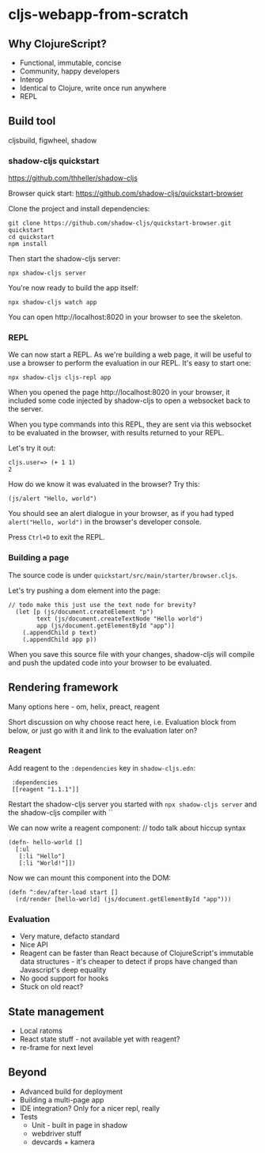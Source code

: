 # cljs-webapp-from-scratch

## Why ClojureScript?
- Functional, immutable, concise
- Community, happy developers
- Interop
- Identical to Clojure, write once run anywhere
- REPL

## Build tool
cljsbuild, figwheel, shadow

### shadow-cljs quickstart
https://github.com/thheller/shadow-cljs


Browser quick start:
https://github.com/shadow-cljs/quickstart-browser

Clone the project and install dependencies:

```
git clone https://github.com/shadow-cljs/quickstart-browser.git quickstart
cd quickstart
npm install
```

Then start the shadow-cljs server:
```
npx shadow-cljs server
```

You're now ready to build the app itself:
```
npx shadow-cljs watch app
```

You can open http://localhost:8020 in your browser to see the skeleton.

### REPL

We can now start a REPL. As we're building a web page, it will be useful
to use a browser to perform the evaluation in our REPL. It's easy to start one:

```
npx shadow-cljs cljs-repl app
```

When you opened the page http://localhost:8020 in your browser, it included
some code injected by shadow-cljs to open a websocket back to the server.

When you type commands into this REPL, they are sent via this websocket
to be evaluated in the browser, with results returned to your REPL.

Let's try it out:

```
cljs.user=> (+ 1 1)
2
```

How do we know it was evaluated in the browser? Try this:
```
(js/alert "Hello, world")
```

You should see an alert dialogue in your browser,
as if you had typed `alert("Hello, world")` in the browser's developer console.

Press `Ctrl+D` to exit the REPL.

### Building a page

The source code is under `quickstart/src/main/starter/browser.cljs`.

Let's try pushing a dom element into the page:

```
// todo make this just use the text node for brevity?
  (let [p (js/document.createElement "p")
        text (js/document.createTextNode "Hello world")
        app (js/document.getElementById "app")]
    (.appendChild p text)
    (.appendChild app p))
```

When you save this source file with your changes, shadow-cljs will compile
and push the updated code into your browser to be evaluated.

## Rendering framework

Many options here - om, helix, preact, reagent

Short discussion on why choose react here, i.e. Evaluation block from below, or just go with it and link to the evaluation later on?

### Reagent

Add reagent to the `:dependencies` key in `shadow-cljs.edn`:

```
 :dependencies
 [[reagent "1.1.1"]]
```

Restart the shadow-cljs server you started with `npx shadow-cljs server` and the shadow-cljs compiler with ``

We can now write a reagent component:
// todo talk about hiccup syntax

```
(defn- hello-world []
  [:ul
   [:li "Hello"]
   [:li "World!"]])
```

Now we can mount this component into the DOM:
```
(defn ^:dev/after-load start []
  (rd/render [hello-world] (js/document.getElementById "app")))
```

### Evaluation
- Very mature, defacto standard
- Nice API
- Reagent can be faster than React because of ClojureScript's immutable data structures - it's cheaper
to detect if props have changed than Javascript's deep equality
- No good support for hooks
- Stuck on old react?

## State management
- Local ratoms
- React state stuff - not available yet with reagent?
- re-frame for next level

## Beyond
- Advanced build for deployment
- Building a multi-page app
- IDE integration? Only for a nicer repl, really
- Tests
  - Unit - built in page in shadow
  - webdriver stuff
  - devcards + kamera
